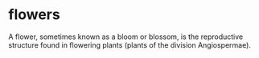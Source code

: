 # flowers
A flower, sometimes known as a bloom or blossom, is the reproductive structure found in flowering plants (plants of the division Angiospermae).
